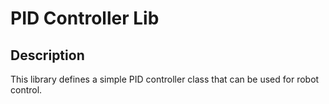 # PID Controller Lib

## Description
This library defines a simple PID controller class that can be used for robot
control.